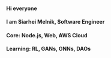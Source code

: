 #### Hi everyone
#### I am Siarhei Melnik, Software Engineer
#### Core: Node.js, Web, AWS Cloud
#### Learning: RL, GANs, GNNs, DAOs
